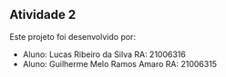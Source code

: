 ## Atividade 2 

Este projeto foi desenvolvido por:

* Aluno: Lucas Ribeiro da Silva     RA: 21006316
* Aluno: Guilherme Melo Ramos Amaro            RA: 21006315
